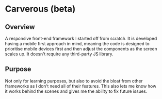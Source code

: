 # Carverous (beta)

## Overview
A responsive front-end framework I started off from scratch.
It is developed having a mobile first approach in mind,
meaning the code is designed to prioritise mobile devices first
and then adjust the components as the screen scales up.
It doesn't require any third-party JS library.

## Purpose
Not only for learning purposes, but also to avoid the bloat from other frameworks
as I don't need all of their features. This also lets me know how it works behind
the scenes and gives me the ability to fix future issues.
